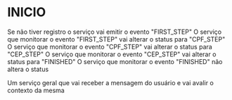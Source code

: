 # INICIO

Se não tiver registro o serviço vai emitir o evento "FIRST_STEP"
O serviço que monitorar o evento "FIRST_STEP" vai alterar o status para "CPF_STEP"
O serviço que monitorar o evento "CPF_STEP" vai alterar o status para "CEP_STEP"
O serviço que monitorar o evento "CEP_STEP" vai alterar o status para "FINISHED"
O serviço que monitorar o evento "FINISHED" não altera o status

Um serviço geral que vai receber a mensagem do usuário e vai avalir o contexto da mesma